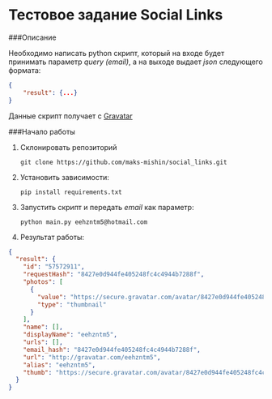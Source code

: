 # Тестовое задание Social Links

###Описание

Необходимо написать python скрипт, который на входе будет принимать параметр
*query (email)*, а на выходе выдает *json*
следующего формата:

```json
{
    "result": {...}
}
```
Данные скрипт получает с [Gravatar](https://ru.gravatar.com/)

###Начало работы

1. Склонировать репозиторий 

    `git clone https://github.com/maks-mishin/social_links.git`
    
2. Установить зависимости:

    `pip install requirements.txt`

3. Запустить скрипт и передать *email* как параметр:

    `python main.py eehzntm5@hotmail.com`

4. Результат работы:

```json
{
  "result": {
    "id": "57572911", 
    "requestHash": "8427e0d944fe405248fc4c4944b7288f", 
    "photos": [
      {
        "value": "https://secure.gravatar.com/avatar/8427e0d944fe405248fc4c4944b7288f",
        "type": "thumbnail"
      }
    ],
    "name": [],
    "displayName": "eehzntm5",
    "urls": [],
    "email_hash": "8427e0d944fe405248fc4c4944b7288f",
    "url": "http://gravatar.com/eehzntm5",
    "alias": "eehzntm5",
    "thumb": "https://secure.gravatar.com/avatar/8427e0d944fe405248fc4c4944b7288f"
  }
}

```